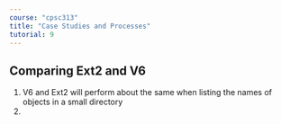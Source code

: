 ```yaml
---
course: "cpsc313"
title: "Case Studies and Processes"
tutorial: 9
---
```


## Comparing Ext2 and V6
1. V6 and Ext2 will perform about the same when listing the names of objects in a small directory
2. 